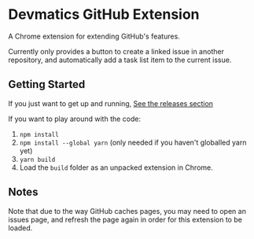 # Devmatics GitHub Extension
A Chrome extension for extending GitHub's features.

Currently only provides a button to create a linked issue in another repository, and automatically add a task list item to the current issue.

## Getting Started
If you just want to get up and running, [See the releases section](https://github.com/devmatics/devmatics-github-extension/releases)

If you want to play around with the code:
1. `npm install`
2. `npm install --global yarn` (only needed if you haven't globalled yarn yet)
3. `yarn build`
4. Load the `build` folder as an unpacked extension in Chrome.

## Notes
Note that due to the way GitHub caches pages, you may need to open an issues page, and refresh the page again in order for this extension to be loaded.
